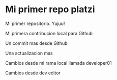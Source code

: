 # Mi primer repo platzi

Mi primer repositorio. Yujuu!

Mi primera contribucion local para Github

Un commit mas desde Github

Una actualizacion mas

Cambios desde mi rama local llamada developer01

Cambios desde dev editor

